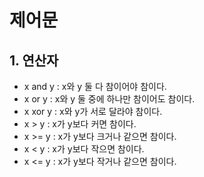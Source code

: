# 제어문
## 1. 연산자
- x and y : x와 y 둘 다 참이어야 참이다.
- x or y : x와 y 둘 중에 하나만 참이어도 참이다.
- x xor y : x와 y가 서로 달라야 참이다.
- x > y : x가 y보다 커면 참이다.
- x >= y : x가 y보다 크거나 같으면 참이다.
- x < y : x가 y보다 작으면 참이다.
- x <= y : x가 y보다 작거나 같으면 참이다.